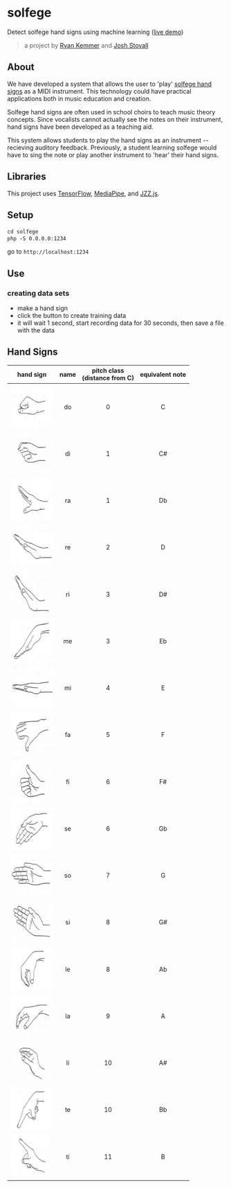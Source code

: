 # solfege
Detect solfege hand signs using machine learning ([live demo](https://instrumentbible.github.io/solfege/))
> a project by [Ryan Kemmer](https://github.com/ryankemmer) and [Josh Stovall](https://github.com/joshstovall)

## About
We have developed a system that allows the user to 'play' [solfege hand signs](https://en.wikipedia.org/wiki/Solfege) as a MIDI instrument.    This technology could have practical applications both in music education and creation.

Solfege hand signs are often used in school choirs to teach music theory concepts.  Since vocalists cannot actually see the notes on their instrument, hand signs have been developed as a teaching aid.

This system allows students to play the hand signs as an instrument -- recieving auditory feedback.  Previously, a student learning solfege would have to sing the note or play another instrument to 'hear' their hand signs.

## Libraries

This project uses [TensorFlow](https://github.com/tensorflow/tensorflow), [MediaPipe](https://google.github.io/mediapipe/solutions/hands.html), and [JZZ.js](https://github.com/jazz-soft/JZZ).

## Setup
```
cd solfege
php -S 0.0.0.0:1234
```
go to `http://localhost:1234`

## Use
### creating data sets
* make a hand sign
* click the button to create training data
* it will wait 1 second, start recording data for 30 seconds, then save a file with the data



## Hand Signs

| hand sign | name | pitch class <br>(distance from C) | equivalent note |
| :-: | :-: |:-: |:-: |
|<img src="https://github.com/instrumentbible/solfege/blob/main/img/do.png?raw=true" width="100" height="100" /> | do | 0  | C  |
|<img src="https://github.com/instrumentbible/solfege/blob/main/img/di.png?raw=true" width="100" height="100" /> | di | 1  | C# |
|<img src="https://github.com/instrumentbible/solfege/blob/main/img/ra.png?raw=true" width="100" height="100" /> | ra | 1  | Db |
|<img src="https://github.com/instrumentbible/solfege/blob/main/img/re.png?raw=true" width="100" height="100" /> | re | 2  | D  |
|<img src="https://github.com/instrumentbible/solfege/blob/main/img/ri.png?raw=true" width="100" height="100" /> | ri | 3  | D# | 
|<img src="https://github.com/instrumentbible/solfege/blob/main/img/me.png?raw=true" width="100" height="100" /> | me | 3  | Eb |
|<img src="https://github.com/instrumentbible/solfege/blob/main/img/mi.png?raw=true" width="100" height="100" /> | mi | 4  | E  |
|<img src="https://github.com/instrumentbible/solfege/blob/main/img/fa.png?raw=true" width="100" height="100" /> | fa | 5  | F  |
|<img src="https://github.com/instrumentbible/solfege/blob/main/img/fi.png?raw=true" width="100" height="100" /> | fi | 6  | F# |
|<img src="https://github.com/instrumentbible/solfege/blob/main/img/se.png?raw=true" width="100" height="100" /> | se | 6  | Gb |
|<img src="https://github.com/instrumentbible/solfege/blob/main/img/so.png?raw=true" width="100" height="100" /> | so | 7  | G  |
|<img src="https://github.com/instrumentbible/solfege/blob/main/img/si.png?raw=true" width="100" height="100" /> | si | 8  | G# |
|<img src="https://github.com/instrumentbible/solfege/blob/main/img/le.png?raw=true" width="100" height="100" /> | le | 8  | Ab |
|<img src="https://github.com/instrumentbible/solfege/blob/main/img/la.png?raw=true" width="100" height="100" /> | la | 9  | A  |
|<img src="https://github.com/instrumentbible/solfege/blob/main/img/li.png?raw=true" width="100" height="100" /> | li | 10 | A# |
|<img src="https://github.com/instrumentbible/solfege/blob/main/img/te.png?raw=true" width="100" height="100" /> | te | 10 | Bb |
|<img src="https://github.com/instrumentbible/solfege/blob/main/img/ti.png?raw=true" width="100" height="100" /> | ti | 11 | B  |

